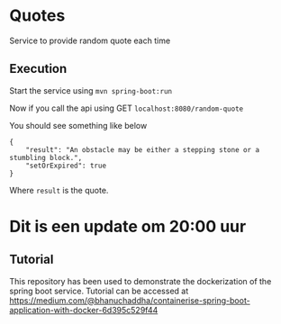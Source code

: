 # Quotes

Service to provide random quote each time

## Execution
Start the service using `mvn spring-boot:run`

Now if you call the api using GET `localhost:8080/random-quote`

You should see something like below

```
{
    "result": "An obstacle may be either a stepping stone or a stumbling block.",
    "setOrExpired": true
}

```

Where `result` is the quote.

# Dit is een update om 20:00 uur 

## Tutorial
This repository has been used to demonstrate the dockerization of the spring boot service. Tutorial can be accessed at https://medium.com/@bhanuchaddha/containerise-spring-boot-application-with-docker-6d395c529f44
